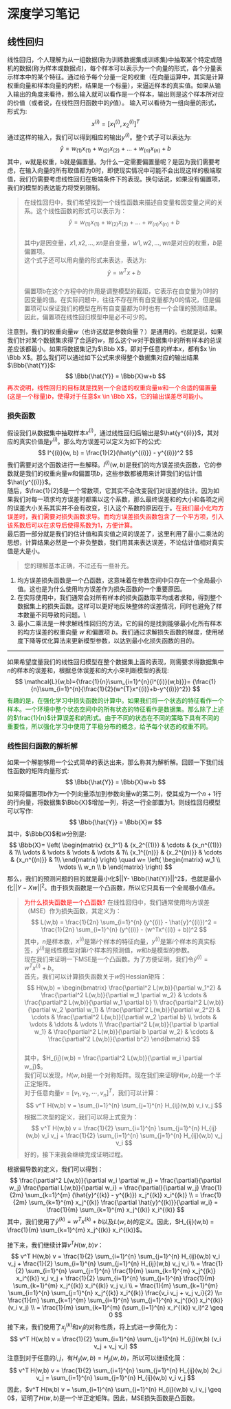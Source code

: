 # 深度学习笔记
## 线性回归
线性回归，个人理解为从一组数据(称为训练数据集或训练集)中抽取某个特定或随机的数据(称为样本或数据点)，每个样本可以表示为一个向量的形式，各个分量表示样本中的某个特征。通过给予每个分量一定的权重（在向量运算中，其实是计算权重向量和样本向量的内积，结果是一个标量），来逼近样本的真实值。如果从输入输出的角度来看待，那么输入就可以看作是一个样本，输出则是这个样本所对应的价值（或者说，在线性回归函数中的$\hat{y}$值）。
输入可以看待为一组向量的形式，形式为:
$$
x^{(i)}=[x_1^{(i)}, x_2^{(i)}]^{T}
$$
通过这样的输入，我们可以得到相应的输出$y^{(i)}$。整个式子可以表达为:
$$
\hat{y} = w_{(1)}x_{(1)} + w_{(2)}x_{(2)} + ... + w_{(n)}x_{(n)} + b
$$
其中，$w$就是权重，b就是偏置量。为什么一定需要偏置量呢？是因为我们需要考虑，在输入向量的所有取值都为0时，即使现实情况中可能不会出现这样的极端取值，我们仍需要考虑线性回归在极端条件下的表现。换句话说，如果没有偏置项，我们的模型的表达能力将受到限制。
> 在线性回归中，我们希望找到一个线性函数来描述自变量和因变量之间的关系。这个线性函数的形式可以表示为：
$$
\hat{y} = w_{(1)}x_{(1)} + w_{(2)}x_{(2)} + ... + w_{(n)}x_{(n)} + b
$$
\
其中$y$是因变量，$x1, x2, ..., xn$是自变量，$w1, w2, ..., wn$是对应的权重，$b$是偏置项。
\
这个式子还可以用向量的形式来表达，表达为:
$$
\hat{y}=w^{T}x + b
$$
\
偏置项b在这个方程中的作用是调整模型的截距，它表示在自变量为0时的因变量的值。在实际问题中，往往不存在所有自变量都为0的情况，但是偏置项可以保证我们的模型在所有自变量都为0时也有一个合理的预测结果。
因此，偏置项在线性回归模型中是必不可少的。

注意到，我们的权重向量$w$（也许这就是参数向量？）是通用的。也就是说，如果我们针对某个数据集求得了合适的$w$，那么这个$w$对于数据集中的所有样本的总误差应该都最小。如果将数据集记为$\Bbb X$，即对于任意的样本$x$，都有$x \in \Bbb X$。那么我们可以通过如下公式来求得整个数据集对应的输出结果$\Bbb{\hat{Y}}$:
$$
\Bbb{\hat{Y}} = \Bbb{X}w+b
$$
<font color="red">再次说明，线性回归的目标就是找到一个合适的权重向量$w$和一个合适的偏置量(这是一个标量)$b$，使得对于任意$x \in \Bbb X$，它的输出误差尽可能小。</font>

### 损失函数
假设我们从数据集中抽取样本$x^{(i)}$，通过线性回归后输出是$\hat{y^{(i)}}$，其对应的真实价值是$y^{(i)}$。那么均方误差可以定义为如下的公式:
$$
l^{(i)}(w, b) = \frac{1}{2}(\hat{y^{(i)}} - y^{(i)})^2
$$
我们需要对这个函数进行一些解释。$l^{(i)}(w, b)$是我们的均方误差损失函数，它的参数就是我们的权重向量$w$和偏置项$b$，这些参数都被用来计算我们的估计值$\hat{y^{(i)}}$。\
随后，$\frac{1}{2}$是一个常数项，它其实不会改变我们对误差的估计。因为如果我们对每一项求均方误差时都乘以这个系数，那么最终误差和的大小和各项之间的误差大小关系其实并不会有改变，引入这个系数的原因在于。<font color="red">在我们最小化均方误差时，我们需要对损失函数求导。而均方误差损失函数包含了一个平方项，引入该系数后可以在求导后使得系数为1，方便计算。</font>\
最后面一部分就是我们的估计值和真实值之间的误差了，这里利用了最小二乘法的思想，计算结果必然是一个非负整数，我们用其来表达误差，不论估计值相对真实值是大是小。
> 您的理解基本正确，不过还有一些补充。
1. 均方误差损失函数是一个凸函数，这意味着在参数空间中只存在一个全局最小值。这也是为什么使用均方误差作为损失函数的一个重要原因。
2. 在实际使用中，我们通常会对所有样本的损失函数取平均或者求和，得到整个数据集上的损失函数。这样可以更好地反映整体的误差情况，同时也避免了样本数量不同导致的问题。\
3. 最小二乘法是一种求解线性回归的方法，它的目的是找到能够最小化所有样本的均方误差的权重向量 $w$ 和偏置项 $b$。我们通过求解损失函数的梯度，使用梯度下降等优化算法来更新模型参数，以达到最小化损失函数的目的。

---
如果希望度量我们的线性回归模型在整个数据集上面的表现，则需要求得数据集中$n$的样本的误差和，根据总体误差和的大小来判断模型的表现:
$$
\mathcal{L}(w,b)={\frac{1}{n}\sum_{i=1}^{n}{l^{(i)}(w,b)}}=
{\frac{1}{n}\sum_{i=1}^{n}{\frac{1}{2}(w^{T}x^{(i)}+b-y^{(i)})^2}}
$$
<font color="green">有趣的是，在强化学习中损失函数的计算中。如果我们将一个状态的特征看作一个样本。一个环境中整个状态空间中的所有状态的特征看作是数据集。那么除了上述的$\frac{1}{n}$计算误差和的形式。由于不同的状态在不同的策略下具有不同的重要性，所以强化学习中使用了平稳分布的概念，给予每个状态的权重不同。</font>

### 线性回归函数的解析解
如果一个解能够用一个公式简单的表达出来，那么称其为解析解。回顾一下我们线性函数的矩阵向量形式:
$$
\Bbb{\hat{Y}} = \Bbb{X}w+b
$$
如果将偏置项b作为一个列向量添加到参数向量w的第二列，使其成为一个$n + 1$行的行向量，将数据集$\Bbb{X}$增加一列，将这一行全部置为1。则线性回归模型可以写作:
$$
\Bbb{\hat{Y}} = \Bbb{X}w
$$
其中，$\Bbb{X}$和$w$分别是:
$$
\Bbb{X}=
\left(
\begin{matrix}
{x_1^1} & {x_2^{(1)}} & \cdots & {x_n^{(1)}} & 1\\
\vdots & \vdots & \vdots & \vdots & 1\\
{x_1^{(n)}} & {x_2^{(n)}} & \cdots & {x_n^{(n)}} & 1\\
\end{matrix}
\right)
\quad 
w=
\left(
\begin{matrix}
w_1  \\
\vdots \\
w_n \\
b
\end{matrix}
\right)
$$
那么，我们的预测问题的目的就是最小化$||Y- \Bbb{\hat{Y}}||^2$，也就是最小化$||Y-Xw||^2$。由于损失函数是一个凸函数，所以它只具有一个全局极小值点。
><font color="red">为什么损失函数是一个凸函数?</font>
在线性回归中，我们通常使用均方误差（MSE）作为损失函数，其定义为：
$$
L(w,b) = \frac{1}{2n} \sum_{i=1}^{n} (y^{(i)} - \hat{y}^{(i)})^2 = \frac{1}{2n} \sum_{i=1}^{n} (y^{(i)} - (w^Tx^{(i)} + b))^2
$$
其中，$n$是样本数，$x^{(i)}$是第$i$个样本的特征向量，$y^{(i)}$是第$i$个样本的真实标签，$\hat{y}^{(i)}$是线性模型对第$i$个样本的预测值，$w$和$b$是模型的参数。
\
现在我们来证明一下MSE是一个凸函数。为了方便证明，我们令$\hat{y}^{(i)} = w^Tx^{(i)} + b$。
\
首先，我们可以计算损失函数关于$w$的Hessian矩阵：
$$
H(w,b) = \begin{bmatrix} \frac{\partial^2 L(w,b)}{\partial w_1^2} & \frac{\partial^2 L(w,b)}{\partial w_1 \partial w_2} & \cdots & \frac{\partial^2 L(w,b)}{\partial w_1 \partial b} \\ \frac{\partial^2 L(w,b)}{\partial w_2 \partial w_1} & \frac{\partial^2 L(w,b)}{\partial w_2^2} & \cdots & \frac{\partial^2 L(w,b)}{\partial w_2 \partial b} \\ \vdots & \vdots & \ddots & \vdots \\ \frac{\partial^2 L(w,b)}{\partial b \partial w_1} & \frac{\partial^2 L(w,b)}{\partial b \partial w_2} & \cdots & \frac{\partial^2 L(w,b)}{\partial b^2} \end{bmatrix}
$$
\
其中，$H_{ij}(w,b) = \frac{\partial^2 L(w,b)}{\partial w_i \partial w_j}$。
\
我们可以发现，$H(w,b)$是一个对称矩阵。现在我们来证明$H(w,b)$是一个半正定矩阵。
\
对于任意向量$v=[v_1, v_2, \cdots, v_n]^T$，我们可以计算：
$$
v^T H(w,b) v = \sum_{i=1}^{n} \sum_{j=1}^{n} H_{ij}(w,b) v_i v_j
$$
根据二次型的定义，我们可以将上式变为：
$$
v^T H(w,b) v = \frac{1}{2} \sum_{i=1}^{n} \sum_{j=1}^{n} H_{ij}(w,b) v_i v_j + \frac{1}{2} \sum_{i=1}^{n} \sum_{j=1}^{n} H_{ij}(w,b) v_j v_i
$$
好的，接下来我会继续完成证明过程。

根据偏导数的定义，我们可以得到：
$$
\frac{\partial^2 L(w,b)}{\partial w_i \partial w_j} = \frac{\partial}{\partial w_j} \frac{\partial L(w,b)}{\partial w_i} = \frac{\partial}{\partial w_j} \frac{1}{2m} \sum_{k=1}^{m} (\hat{y}^{(k)} - y^{(k)}) x_j^{(k)} x_i^{(k)} \\
= \frac{1}{2m} \sum_{k=1}^{m} x_j^{(k)} \frac{\partial \hat{y}^{(k)}}{\partial w_i} = \frac{1}{m} \sum_{k=1}^{m} x_j^{(k)} x_i^{(k)}
$$
其中，我们使用了$\hat{y}^{(k)} = w^Tx^{(k)} + b$以及$L(w,b)$的定义。因此，$H_{ij}(w,b) = \frac{1}{m} \sum_{k=1}^{m} x_j^{(k)} x_i^{(k)}$。

接下来，我们继续计算$v^T H(w,b) v$：
$$
v^T H(w,b) v = \frac{1}{2} \sum_{i=1}^{n} \sum_{j=1}^{n} H_{ij}(w,b) v_i v_j + \frac{1}{2} \sum_{i=1}^{n} \sum_{j=1}^{n} H_{ij}(w,b) v_j v_i \\
= \frac{1}{2} \sum_{i=1}^{n} \sum_{j=1}^{n} \frac{1}{m} \sum_{k=1}^{m} x_j^{(k)} x_i^{(k)} v_i v_j + \frac{1}{2} \sum_{i=1}^{n} \sum_{j=1}^{n} \frac{1}{m} \sum_{k=1}^{m} x_j^{(k)} x_i^{(k)} v_j v_i \\
= \frac{1}{m} \sum_{k=1}^{m} \sum_{i=1}^{n} \sum_{j=1}^{n} x_j^{(k)} x_i^{(k)} \frac{v_i v_j + v_j v_i}{2} \\​
= \frac{1}{m} \sum_{k=1}^{m} \sum_{i=1}^{n} \sum_{j=1}^{n} x_j^{(k)} x_i^{(k)} (v_i v_j) \\
= \frac{1}{m} \sum_{k=1}^{m} (\sum_{i=1}^{n} x_i^{(k)} v_i)^2 \geq 0
$$
接下来，我们使用了$x_j^{(k)}$和$v_j$的对称性质，将上式进一步简化为：
$$
v^T H(w,b) v = \frac{1}{2} \sum_{i=1}^{n} \sum_{j=1}^{n} H_{ij}(w,b) (v_i v_j + v_j v_i)
$$
注意到对于任意的$i,j$，有$H_{ij}(w,b) = H_{ji}(w,b)$，所以可以继续化简：
$$
v^T H(w,b) v = \frac{1}{2} \sum_{i=1}^{n} \sum_{j=1}^{n} H_{ij}(w,b) 2v_i v_j = \sum_{i=1}^{n} \sum_{j=1}^{n} H_{ij}(w,b) v_i v_j
$$
因此，$v^T H(w,b) v = \sum_{i=1}^{n} \sum_{j=1}^{n} H_{ij}(w,b) v_i v_j \geq 0$，证明了$H(w,b)$是一个半正定矩阵。因此，MSE损失函数是凸函数。